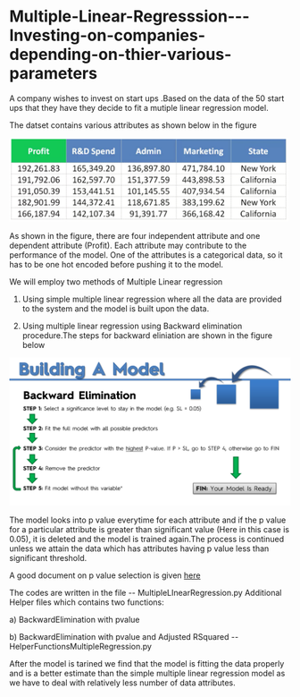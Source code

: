 # Multiple-Linear-Regresssion---Investing-on-companies-depending-on-thier-various-parameters


A company wishes to invest on start ups .Based on the data of the 50 start ups that they have they decide to fit a mutiple linear regression model.

The datset contains various attributes as shown below in the figure

<img src="images/mlr.png" width ="500" >

As shown in the figure, there are four independent attribute and one dependent attribute (Profit). Each attribute may contribute to the performance of the model. One of the attributes is a categorical data, so it has to be one hot encoded before pushing it to the model.

We will employ two methods of Multiple Linear regression 

1) Using simple multiple linear regression where all the data are provided to the system and the model is built upon the data.

2) Using multiple linear regression using Backward elimination procedure.The steps for backward eliniation are shown in the figure below

<img src="images/backwardElimination.png" width ="700" >

The model looks into p value everytime for each attribute and if the p value for a particular attribute is greater than significant value (Here in this case is 0.05), it is deleted and the model is trained again.The process is continued unless we attain the data which has attributes having p value less than significant threshold.

A good document on p value selection is given [here](https://www.wikihow.com/Calculate-P-Value)


The codes are written in the file -- MultipleLInearRegression.py
Additional Helper files which contains two functions: 

a) BackwardElimination with pvalue 

b) BackwardElimination with pvalue and Adjusted RSquared -- HelperFunctionsMultipleRegression.py

After the model is tarined we find that the model is fitting the data properly and is a better estimate than the simple multiple linear regression model as we have to deal with relatively less number of data attributes.
